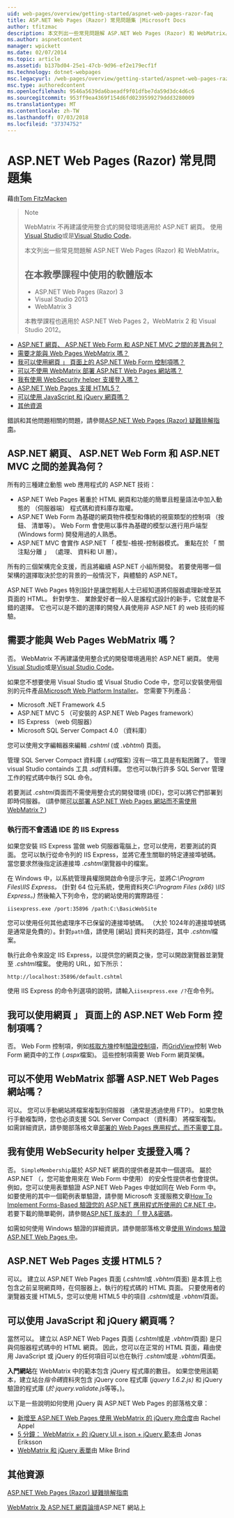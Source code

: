 ```yaml
---
uid: web-pages/overview/getting-started/aspnet-web-pages-razor-faq
title: ASP.NET Web Pages (Razor) 常見問題集 |Microsoft Docs
author: tfitzmac
description: 本文列出一些常見問題解 ASP.NET Web Pages (Razor) 和 WebMatrix。 使用教學課程 ASP.NET Web Pages 中 (R...的軟體版本
ms.author: aspnetcontent
manager: wpickett
ms.date: 02/07/2014
ms.topic: article
ms.assetid: b137bd04-25e1-47cb-9d96-ef2e179ecf1f
ms.technology: dotnet-webpages
msc.legacyurl: /web-pages/overview/getting-started/aspnet-web-pages-razor-faq
msc.type: authoredcontent
ms.openlocfilehash: 9546a5639da6baeadf9f01dfbe7da59d3dc4d6c6
ms.sourcegitcommit: 953ff9ea4369f154d6fd0239599279ddd3280009
ms.translationtype: MT
ms.contentlocale: zh-TW
ms.lasthandoff: 07/03/2018
ms.locfileid: "37374752"
---
```

<a name="aspnet-web-pages-razor-faq"></a>ASP.NET Web Pages (Razor) 常見問題集
====================
藉由[Tom FitzMacken](https://github.com/tfitzmac)

> > [!NOTE] 
> > WebMatrix 不再建議使用整合式的開發環境適用於 ASP.NET 網頁。 使用[Visual Studio](xref:aspnet/web-pages/overview/getting-started/program-asp-net-web-pages-in-visual-studio)或是[Visual Studio Code](https://code.visualstudio.com/)。
>
> 本文列出一些常見問題解 ASP.NET Web Pages (Razor) 和 WebMatrix。
> 
> ## <a name="software-versions-used-in-the-tutorial"></a>在本教學課程中使用的軟體版本
> 
> 
> - ASP.NET Web Pages (Razor) 3
> - Visual Studio 2013
> - WebMatrix 3
>   
> 
> 本教學課程也適用於 ASP.NET Web Pages 2，WebMatrix 2 和 Visual Studio 2012。


- [ASP.NET 網頁、 ASP.NET Web Form 和 ASP.NET MVC 之間的差異為何？](#Whats_the_difference_between_ASP.NET_Web_Pages,_ASP.NET_Web_Forms,_and_ASP.NET_MVC)
- [需要才能與 Web Pages WebMatrix 嗎？](#Do_I_need_WebMatrix_in_order_to_work_with_Web_Pages)
- [我可以使用網頁 」 頁面上的 ASP.NET Web Form 控制項嗎？](#Can_I_use_ASP.NET_Web_Forms_controls_on_a_Web_Pages_page)
- [可以不使用 WebMatrix 部署 ASP.NET Web Pages 網站嗎？](#Can_I_deploy_an_ASP.NET_Web_Pages_site_without_using_WebMatrix)
- [我有使用 WebSecurity helper 支援登入嗎？](#Do_I_have_to_use_the_WebSecurity_helper_to_support_logins)
- [ASP.NET Web Pages 支援 HTML5？](#Does_ASP.NET_Web_Pages_support_HTML5)
- [可以使用 JavaScript 和 jQuery 網頁嗎？](#Can_I_use_JavaScript_and_jQuery_with_Web_Pages)
- [其他資源](#AdditionalResources)

錯誤和其他問題相關的問題，請參閱[ASP.NET Web Pages (Razor) 疑難排解指南](https://go.microsoft.com/fwlink/?LinkId=253001)。

<a id="Whats_the_difference_between_ASP.NET_Web_Pages,_ASP.NET_Web_Forms,_and_ASP.NET_MVC"></a>
## <a name="whats-the-difference-between-aspnet-web-pages-aspnet-web-forms-and-aspnet-mvc"></a>ASP.NET 網頁、 ASP.NET Web Form 和 ASP.NET MVC 之間的差異為何？

所有的三種建立動態 web 應用程式的 ASP.NET 技術：

- ASP.NET Web Pages 著重於 HTML 網頁和功能的簡單且輕量語法中加入動態的 （伺服器端） 程式碼和資料庫存取權。
- ASP.NET Web Form 為基礎的網頁物件模型和傳統的視窗類型的控制項 （按鈕、 清單等）。 Web Form 會使用以事件為基礎的模型以進行用戶端型 (Windows form) 開發用過的人熟悉。
- ASP.NET MVC 會實作 ASP.NET 「 模型-檢視-控制器模式。 重點在於 「 關注點分離 」 （處理、 資料和 UI 層）。

所有的三個架構完全支援，而且將繼續 ASP.NET 小組所開發。 若要使用哪一個架構的選擇取決於您的背景的一般情況下，與體驗的 ASP.NET。

ASP.NET Web Pages 特別設計是讓您輕鬆人士已經知道將伺服器處理新增至其頁面的 HTML。 針對學生、 業餘愛好者一般人是誰程式設計的新手，它就會是不錯的選擇。 它也可以是不錯的選擇的開發人員使用非 ASP.NET 的 web 技術的經驗。

<a id="Do_I_need_WebMatrix_in_order_to_work_with_Web_Pages"></a>
## <a name="do-i-need-webmatrix-in-order-to-work-with-web-pages"></a>需要才能與 Web Pages WebMatrix 嗎？

否。 WebMatrix 不再建議使用整合式的開發環境適用於 ASP.NET 網頁。 使用[Visual Studio](program-asp-net-web-pages-in-visual-studio.md)或是[Visual Studio Code](https://code.visualstudio.com/)。

如果您不想要使用 Visual Studio 或 Visual Studio Code 中，您可以安裝使用個別的元件產品[Microsoft Web Platform Installer](https://www.microsoft.com/web/downloads/platform.aspx)。 您需要下列產品：

- Microsoft .NET Framework 4.5
- ASP.NET MVC 5 （可安裝的 ASP.NET Web Pages framework）
- IIS Express （web 伺服器）
- Microsoft SQL Server Compact 4.0 （資料庫）

您可以使用文字編輯器來編輯 *.cshtml* (或 *.vbhtml*) 頁面。

管理 SQL Server Compact 資料庫 (*.sdf*檔案) 沒有一項工具是有點困難了。 管理 visual Studio containds 工具 *.sdf*資料庫。 您也可以執行許多 SQL Server 管理工作的程式碼中執行 SQL 命令。

若要測試 *.cshtml*頁面而不需使用整合式的開發環境 (IDE)，您可以將它們部署到即時伺服器。 (請參閱[可以部署 ASP.NET Web Pages 網站而不需使用 WebMatrix？](#Can_I_deploy_an_ASP.NET_Web_Pages_site_without_using_WebMatrix))

### <a name="running-iis-express-without-using-an-ide"></a>執行而不會透過 IDE 的 IIS Express

如果您安裝 IIS Express 當做 web 伺服器電腦上，您可以使用，若要測試的頁面。 您可以執行從命令列的 IIS Express，並將它產生關聯的特定連接埠號碼。 當您要求然後指定該連接埠 *.cshtml*瀏覽器中的檔案。

在 Windows 中，以系統管理員權限開啟命令提示字元，並將*C:\Program Files\IIS Express。* (針對 64 位元系統，使用資料夾*C:\Program Files (x86) \IIS Express。)* 然後輸入下列命令，您的網站使用的實際路徑：

`iisexpress.exe /port:35896 /path:C:\BasicWebSite`

您可以使用任何其他處理序不已保留的連接埠號碼。 （大於 1024年的連接埠號碼是通常是免費的）。針對`path`值，請使用 [網站] 資料夾的路徑，其中 *.cshtml*檔案。

執行此命令來設定 IIS Express，以提供您的網頁之後，您可以開啟瀏覽器並瀏覽至 *.cshtml*檔案。 使用的 URL，如下所示：

`http://localhost:35896/default.cshtml`

使用 IIS Express 的命令列選項的說明，請輸入`iisexpress.exe /?`在命令列。

<a id="Can_I_use_ASP.NET_Web_Forms_controls_on_a_Web_Pages_page"></a>
## <a name="can-i-use-aspnet-web-forms-controls-on-a-web-pages-page"></a>我可以使用網頁 」 頁面上的 ASP.NET Web Form 控制項嗎？

否。 Web Form 控制項，例如[核取方塊](https://msdn.microsoft.com/library/system.web.ui.webcontrols.checkbox)控制[驗證控制項](https://msdn.microsoft.com/library/bwd43d0x)，而[GridView](https://msdn.microsoft.com/library/system.web.ui.webcontrols.gridview)控制 Web Form 網頁中的工作 (*.aspx*檔案)。 這些控制項需要 Web Form 網頁架構。

<a id="Can_I_deploy_an_ASP.NET_Web_Pages_site_without_using_WebMatrix"></a>
## <a name="can-i-deploy-an-aspnet-web-pages-site-without-using-webmatrix"></a>可以不使用 WebMatrix 部署 ASP.NET Web Pages 網站嗎？

可以。 您可以手動網站將檔案複製到伺服器 （通常是透過使用 FTP）。 如果您執行手動複製時，您也必須支援 SQL Server Compact （資料庫） 將檔案複製。 如需詳細資訊，請參閱部落格文章[部署的 Web Pages 應用程式，而不需要工具](http://mikepope.com/blog/DisplayBlog.aspx?permalink=2317)。

<a id="Do_I_have_to_use_the_WebSecurity_helper_to_support_logins"></a>
## <a name="do-i-have-to-use-the-websecurity-helper-to-support-logins"></a>我有使用 WebSecurity helper 支援登入嗎？

否。 `SimpleMembership`屬於 ASP.NET 網頁的提供者是其中一個選項。 屬於 ASP.NET （，您可能會用來在 Web Form 中使用） 的安全性提供者也會提供。 例如，您可以使用表單驗證 ASP.NET Web Pages 中就如同在 Web Form 中。 如要使用的其中一個範例表單驗證，請參閱 Microsoft 支援服務文章[How To Implement Forms-Based 驗證您的 ASP.NET 應用程式所使用的 C#.NET 中](https://support.microsoft.com/kb/301240)。 若要下載的簡單範例，請參閱[ASP.NET 版本的 「 登入&amp;密碼](http://www.codeguru.com/csharp/.net/net_asp/scripting/article.php/c19295/ASPNET-version-of-Login--Password.htm)。

如需如何使用 Windows 驗證的詳細資訊，請參閱部落格文章[使用 Windows 驗證 ASP.NET Web Pages 中](http://mikepope.com/blog/DisplayBlog.aspx?permalink=2298)。

<a id="Does_ASP.NET_Web_Pages_support_HTML5"></a>
## <a name="does-aspnet-web-pages-support-html5"></a>ASP.NET Web Pages 支援 HTML5？

可以。 建立以 ASP.NET Web Pages 頁面 (*.cshtml*或 *.vbhtml*頁面) 是本質上也包含之前呈現網頁時，在伺服器上，執行的程式碼的 HTML 頁面。 只要使用者的瀏覽器支援 HTML5，您可以使用 HTML5 中的項目 *.cshtml*或是 *.vbhtml*頁面。

<a id="Can_I_use_JavaScript_and_jQuery_with_Web_Pages"></a>
## <a name="can-i-use-javascript-and-jquery-with-web-pages"></a>可以使用 JavaScript 和 jQuery 網頁嗎？

當然可以。 建立以 ASP.NET Web Pages 頁面 (*.cshtml*或是 *.vbhtml*頁面) 是只與伺服器程式碼中的 HTML 網頁。 因此，您可以在正常的 HTML 頁面，藉由使用 JavaScript 或 jQuery 的任何項目可以也在執行 *.cshtml*或是 *.vbhtml*頁面。

**入門網站**在 WebMatrix 中的範本包含 jQuery 程式庫的數目。 如果您使用該範本，建立站台*指令碼*資料夾包含 jQuery core 程式庫 (*jquery 1.6.2.js)* 和 jQuery 驗證的程式庫 (*於 jquery.validate.js*等等。)。

以下是一些說明如何使用 jQuery 與 ASP.NET Web Pages 的部落格文章：

- [新增至 ASP.NET Web Pages 使用 WebMatrix 的 jQuery 吻合度](http://rachelappel.com/jquery/adding-jquery-goodness-to-asp-net-web-pages-using-webmatrix/)由 Rachel Appel
- [5 分鐘： WebMatrix + 的 jQuery UI + json + jQuery 範本](http://joeriks.com/2011/01/30/5-min-webmatrix-jquery-ui-json-jquery-templates/)由 Jonas Eriksson
- [WebMatrix 和 jQuery 表單](http://mikesdotnetting.com/Article/155/WebMatrix-And-jQuery-Forms)由 Mike Brind

<a id="AdditionalResources"></a>
## <a name="additional-resources"></a>其他資源


[ASP.NET Web Pages (Razor) 疑難排解指南](https://go.microsoft.com/fwlink/?LinkId=253001)

[WebMatrix 及 ASP.NET 網頁論壇](https://forums.asp.net/1224.aspx/1?WebMatrix)ASP.NET 網站上

